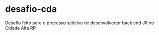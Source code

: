 # desafio-cda
Desafio feito para o processo seletivo de desenvolvedor back end JR no Cidade Alta RP
